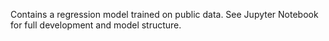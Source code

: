 Contains a regression model trained on public data. See Jupyter Notebook for full development and model structure.
